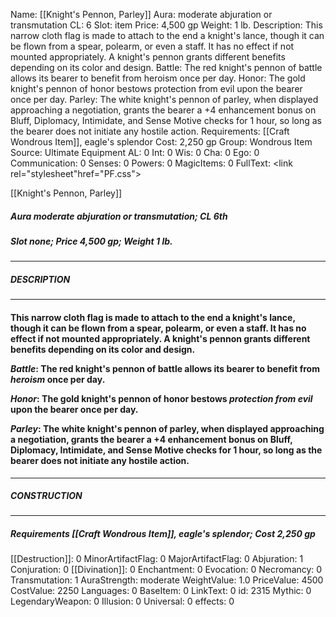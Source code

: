 Name: [[Knight's Pennon, Parley]]
Aura: moderate abjuration or transmutation
CL: 6
Slot: item
Price: 4,500 gp
Weight: 1 lb.
Description: This narrow cloth flag is made to attach to the end a knight's lance, though it can be flown from a spear, polearm, or even a staff. It has no effect if not mounted appropriately. A knight's pennon grants different benefits depending on its color and design. Battle: The red knight's pennon of battle allows its bearer to benefit from heroism once per day. Honor: The gold knight's pennon of honor bestows protection from evil upon the bearer once per day. Parley: The white knight's pennon of parley, when displayed approaching a negotiation, grants the bearer a +4 enhancement bonus on Bluff, Diplomacy, Intimidate, and Sense Motive checks for 1 hour, so long as the bearer does not initiate any hostile action.
Requirements: [[Craft Wondrous Item]], eagle's splendor
Cost: 2,250 gp
Group: Wondrous Item
Source: Ultimate Equipment
AL: 0
Int: 0
Wis: 0
Cha: 0
Ego: 0
Communication: 0
Senses: 0
Powers: 0
MagicItems: 0
FullText: <link rel="stylesheet"href="PF.css"><div class="heading"><p class="alignleft">[[Knight's Pennon, Parley]]</p><div style="clear: both;"></div></div><div><h5><b>Aura </b>moderate abjuration or transmutation; <b>CL </b>6th</h5><h5><b>Slot </b>none; <b>Price </b>4,500 gp; <b>Weight </b>1 lb.</h5></div><hr/><div><h5><b>DESCRIPTION</b></h5></div><hr/><div><h4><p>This narrow cloth flag is made to attach to the end a knight's lance, though it can be flown from a spear, polearm, or even a staff. It has no effect if not mounted appropriately. A knight's pennon grants different benefits depending on its color and design. </p><p><i>Battle</i>: The red knight's pennon of battle allows its bearer to benefit from <i>heroism</i> once per day. </p><p><i>Honor</i>: The gold knight's pennon of honor bestows <i>protection from evil</i> upon the bearer once per day. </p><p><i>Parley</i>: The white knight's pennon of parley, when displayed approaching a negotiation, grants the bearer a +4 enhancement bonus on Bluff, Diplomacy, Intimidate, and Sense Motive checks for 1 hour, so long as the bearer does not initiate any hostile action.</p></h4></div><hr/><div><h5><b>CONSTRUCTION</b></h5></div><hr/><div><h5><b>Requirements </b>[[Craft Wondrous Item]], <i>eagle's splendor</i>; <b>Cost </b>2,250 gp</h5></div>
[[Destruction]]: 0
MinorArtifactFlag: 0
MajorArtifactFlag: 0
Abjuration: 1
Conjuration: 0
[[Divination]]: 0
Enchantment: 0
Evocation: 0
Necromancy: 0
Transmutation: 1
AuraStrength: moderate
WeightValue: 1.0
PriceValue: 4500
CostValue: 2250
Languages: 0
BaseItem: 0
LinkText: 0
id: 2315
Mythic: 0
LegendaryWeapon: 0
Illusion: 0
Universal: 0
effects: 0
